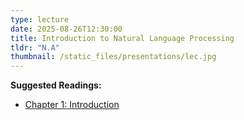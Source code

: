 ```yaml
---
type: lecture
date: 2025-08-26T12:30:00
title: Introduction to Natural Language Processing
tldr: "N.A"
thumbnail: /static_files/presentations/lec.jpg
---
```

**Suggested Readings:**
- [Chapter 1: Introduction](https://web.stanford.edu/~jurafsky/slp3/ed3book_aug25.pdf)
